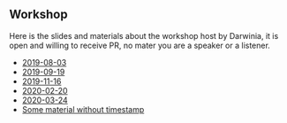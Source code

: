 Workshop
---

Here is the slides and materials about the workshop host by Darwinia, it is open and willing to receive PR, no mater you are a speaker or a listener.

- [2019-08-03](./2019-08-03)
- [2019-09-19](./2019-09-19)
- [2019-11-16](./2019-11-16)
- [2020-02-20](./2020-02-20)
- [2020-03-24](./2020-03-24)
- [Some material without timestamp](./misc/)
